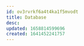 ```yaml
---
id: ov3rvrkf6a4t4ka1f5mvodt
title: Database
desc: 
updated: 1658814599696
created: 1641452241757
---
```



